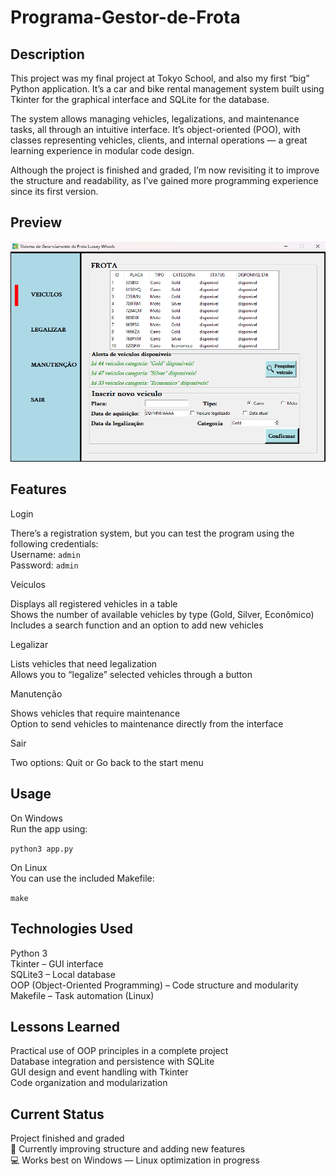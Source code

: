 
# Programa-Gestor-de-Frota

## Description

This project was my final project at Tokyo School, and also my first “big” Python application.
It’s a car and bike rental management system built using Tkinter for the graphical interface and SQLite for the database.

The system allows managing vehicles, legalizations, and maintenance tasks, all through an intuitive interface.
It’s object-oriented (POO), with classes representing vehicles, clients, and internal operations — a great learning experience in modular code design.

Although the project is finished and graded, I’m now revisiting it to improve the structure and readability, as I’ve gained more programming experience since its first version.
## Preview

![App Preview](./recursos/preview.png)

## Features

Login

There’s a registration system, but you can test the program using the following credentials:  
Username: ```admin```  
Password: ```admin```  

Veículos

Displays all registered vehicles in a table  
Shows the number of available vehicles by type (Gold, Silver, Econômico)  
Includes a search function and an option to add new vehicles  

Legalizar

Lists vehicles that need legalization  
Allows you to “legalize” selected vehicles through a button  

Manutenção

Shows vehicles that require maintenance  
Option to send vehicles to maintenance directly from the interface  

Sair

Two options: Quit or Go back to the start menu

## Usage

On Windows  
Run the app using:  

```python3 app.py```

On Linux  
You can use the included Makefile:  

```make```
## Technologies Used

Python 3  
Tkinter – GUI interface  
SQLite3 – Local database  
OOP (Object-Oriented Programming) – Code structure and modularity  
Makefile – Task automation (Linux)
## Lessons Learned

Practical use of OOP principles in a complete project  
Database integration and persistence with SQLite  
GUI design and event handling with Tkinter  
Code organization and modularization  
## Current Status

Project finished and graded  
🔄 Currently improving structure and adding new features  
💻 Works best on Windows — Linux optimization in progress  

